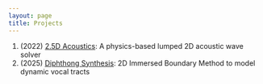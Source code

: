 ```yaml
---
layout: page
title: Projects
---
```


1. (2022) [2.5D Acoustics](https://debasishray19.github.io/project/talkingtube/talkingtube.html): A physics-based lumped 2D acoustic wave solver
2. (2025) [Diphthong Synthesis](https://debasishray19.github.io/project/talkingtube/vt_dynamic.html): 2D Immersed Boundary Method to model dynamic vocal tracts
